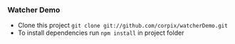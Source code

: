 ### Watcher Demo

  * Clone this project `git clone git://github.com/corpix/watcherDemo.git`
  * To install dependencies run `npm install` in project folder
